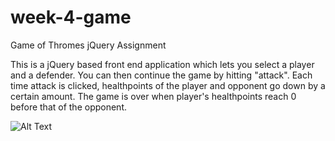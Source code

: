 # week-4-game
Game of Thromes jQuery Assignment

This is a jQuery based front end application which lets you select a player and a defender. You can then continue the game by hitting "attack". Each time attack is clicked, healthpoints of the player and opponent go down by a certain amount. The game is over when player's healthpoints reach 0 before that of the opponent.


![Alt Text](https://media.giphy.com/media/xUNd9M96G05DtXrchW/giphy.gif)
